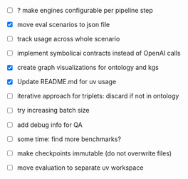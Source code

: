 - [ ] ? make engines configurable per pipeline step
- [x] move eval scenarios to json file
- [ ] track usage across whole scenario
- [ ] implement symbolicai contracts instead of OpenAI calls
- [x] create graph visualizations for ontology and kgs
- [x] Update README.md for uv usage

- [ ] iterative approach for triplets: discard if not in ontology
- [ ] try increasing batch size
- [ ] add debug info for QA
- [ ] some time: find more benchmarks?

- [ ] make checkpoints immutable (do not overwrite files)
- [ ] move evaluation to separate uv workspace
